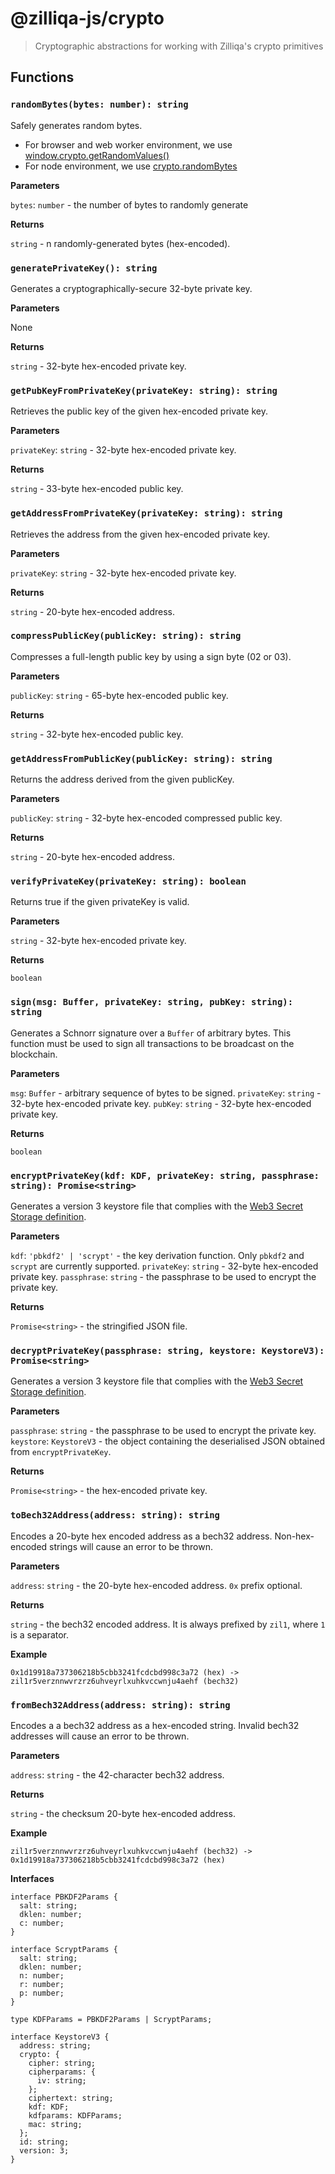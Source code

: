 # @zilliqa-js/crypto

> Cryptographic abstractions for working with Zilliqa's crypto primitives

## Functions

### `randomBytes(bytes: number): string`

Safely generates random bytes.

- For browser and web worker environment, we use [window.crypto.getRandomValues()](https://developer.mozilla.org/en-US/docs/Web/API/Crypto/getRandomValues)
- For node environment, we use [crypto.randomBytes](https://nodejs.org/api/crypto.html#cryptorandombytessize-callback)

**Parameters**

`bytes`: `number` - the number of bytes to randomly generate

**Returns**

`string` - n randomly-generated bytes (hex-encoded).

### `generatePrivateKey(): string`

Generates a cryptographically-secure 32-byte private key.

**Parameters**

None

**Returns**

`string` - 32-byte hex-encoded private key.

### `getPubKeyFromPrivateKey(privateKey: string): string`

Retrieves the public key of the given hex-encoded private key.

**Parameters**

`privateKey`: `string` - 32-byte hex-encoded private key.

**Returns**

`string` - 33-byte hex-encoded public key.

### `getAddressFromPrivateKey(privateKey: string): string`

Retrieves the address from the given hex-encoded private key.

**Parameters**

`privateKey`: `string` - 32-byte hex-encoded private key.

**Returns**

`string` - 20-byte hex-encoded address.

### `compressPublicKey(publicKey: string): string`

Compresses a full-length public key by using a sign byte (02 or 03).

**Parameters**

`publicKey`: `string` - 65-byte hex-encoded public key.

**Returns**

`string` - 32-byte hex-encoded public key.

### `getAddressFromPublicKey(publicKey: string): string`

Returns the address derived from the given publicKey.

**Parameters**

`publicKey`: `string` - 32-byte hex-encoded compressed public key.

**Returns**

`string` - 20-byte hex-encoded address.

### `verifyPrivateKey(privateKey: string): boolean`

Returns true if the given privateKey is valid.

**Parameters**

`string` - 32-byte hex-encoded private key.

**Returns**

`boolean`

### `sign(msg: Buffer, privateKey: string, pubKey: string): string`

Generates a Schnorr signature over a `Buffer` of arbitrary bytes. This
function must be used to sign all transactions to be broadcast on the
blockchain.

**Parameters**

`msg`: `Buffer` - arbitrary sequence of bytes to be signed.
`privateKey`: `string` - 32-byte hex-encoded private key.
`pubKey`: `string` - 32-byte hex-encoded private key.

**Returns**

`boolean`

### `encryptPrivateKey(kdf: KDF, privateKey: string, passphrase: string): Promise<string>`

Generates a version 3 keystore file that complies with the [Web3 Secret Storage definition](https://github.com/ethereum/wiki/wiki/Web3-Secret-Storage-Definition).

**Parameters**

`kdf`: `'pbkdf2' | 'scrypt'` - the key derivation function. Only `pbkdf2` and
`scrypt` are currently supported.
`privateKey`: `string` - 32-byte hex-encoded private key.
`passphrase`: `string` - the passphrase to be used to encrypt the private key.

**Returns**

`Promise<string>` - the stringified JSON file.

### `decryptPrivateKey(passphrase: string, keystore: KeystoreV3): Promise<string>`

Generates a version 3 keystore file that complies with the [Web3 Secret Storage definition](https://github.com/ethereum/wiki/wiki/Web3-Secret-Storage-Definition).

**Parameters**

`passphrase`: `string` - the passphrase to be used to encrypt the private key.
`keystore`: `KeystoreV3` - the object containing the deserialised JSON obtained from `encryptPrivateKey`.

**Returns**

`Promise<string>` - the hex-encoded private key.

### `toBech32Address(address: string): string`

Encodes a 20-byte hex encoded address as a bech32 address. Non-hex-encoded
strings will cause an error to be thrown.

**Parameters**

`address`: `string` - the 20-byte hex-encoded address. `0x` prefix optional.

**Returns**

`string` - the bech32 encoded address. It is always prefixed by `zil1`, where
`1` is a separator.

**Example**

```
0x1d19918a737306218b5cbb3241fcdcbd998c3a72 (hex) -> zil1r5verznnwvrzrz6uhveyrlxuhkvccwnju4aehf (bech32)
```

### `fromBech32Address(address: string): string`

Encodes a a bech32 address as a hex-encoded string. Invalid bech32 addresses
will cause an error to be thrown.

**Parameters**

`address`: `string` - the 42-character bech32 address.

**Returns**

`string` - the checksum 20-byte hex-encoded address.

**Example**

```
zil1r5verznnwvrzrz6uhveyrlxuhkvccwnju4aehf (bech32) -> 0x1d19918a737306218b5cbb3241fcdcbd998c3a72 (hex)
```

**Interfaces**

```
interface PBKDF2Params {
  salt: string;
  dklen: number;
  c: number;
}

interface ScryptParams {
  salt: string;
  dklen: number;
  n: number;
  r: number;
  p: number;
}

type KDFParams = PBKDF2Params | ScryptParams;

interface KeystoreV3 {
  address: string;
  crypto: {
    cipher: string;
    cipherparams: {
      iv: string;
    };
    ciphertext: string;
    kdf: KDF;
    kdfparams: KDFParams;
    mac: string;
  };
  id: string;
  version: 3;
}
```
